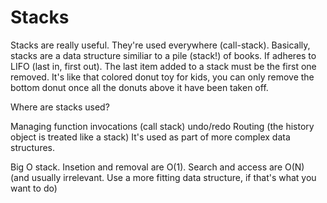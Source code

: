 # Stacks

Stacks are really useful. They're used everywhere (call-stack). Basically, stacks are a data structure similiar to a pile (stack!) of books. If adheres to LIFO (last in, first out). The last item added to a stack must be the first one removed. It's like that colored donut toy for kids, you can only remove the bottom donut once all the donuts above it have been taken off.

Where are stacks used?

Managing function invocations (call stack)
undo/redo
Routing (the history object is treated like a stack)
It's used as part of more complex data structures.

Big O stack. Insetion and removal are O(1). Search and access are O(N) (and usually irrelevant. Use a more fitting data structure, if that's what you want to do)